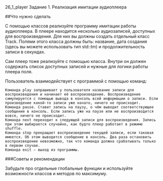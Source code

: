 26_1_player
Задание 1. Реализация имитации аудиоплеера


##Что нужно сделать

С помощью классов реализуйте программу имитации работы аудиоплеера. В плеере находится несколько аудиозаписей, доступных для воспроизведения. Для них вы должны создать отдельный класс Track. Полями этого класса должны быть: название, дата создания (здесь вы можете использовать тип std::tm) и продолжительность записи в секундах.

Сам плеер тоже реализуйте с помощью класса. Внутри он должен содержать список доступных записей и нужные для логики работы плеера поля.

Пользователь взаимодействует с программой с помощью команд:

    Команда play запрашивает у пользователя название записи для воспроизведения и начинает её воспроизведение. Воспроизведение симулируется с помощью вывода в консоль всей информации о записи. Если произведение какой-то записи уже начато, ничего не происходит.
    Команда pause. Ставит запись на паузу, о чём выводит соответствующее сообщение в консоль. Если запись уже на паузе или не воспроизводится вовсе, ничего не происходит.
    Команда next переходит к следующей записи для воспроизведения. Запись при этом выбирается случайно, как будто плеер работает в режиме shuffle.
    Команда stop прекращает воспроизведение текущей записи, если таковая имеется. Об этом выводится сообщение в консоль. Два раза остановить воспроизведение невозможно, так что команда должна срабатывать только в первом случае.
    Команда exit — выход из программы.


###Советы и рекомендации

Забудьте про отдельные глобальные функции и используйте возможности классов и методов по максимуму.
